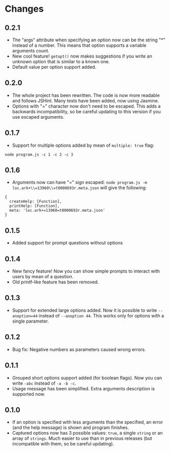 # Changes

## 0.2.1

* The "args" attribute when specifying an option now can be the string "*" instead of a number. This means that option supports a variable arguments count.
* New cool feature! `getopt()` now makes suggestions if you write an unknown option that is similar to a known one.
* Default value per option support added.

## 0.2.0

* The whole project has been rewritten. The code is now more readable and follows JSHint. Many tests have been added, now using Jasmine.
* Options with "=" character now don't need to be escaped. This adds a backwards incompatibility, so be careful updating to this version if you use escaped arguments.

## 0.1.7

* Support for multiple options added by mean of `multiple: true` flag:
````
node program.js -c 1 -c 2 -c 3
````

## 0.1.6

* Arguments now can have "=" sign escaped: `node program.js -m loc.ark+\\=13960\\=t0000693r.meta.json` will give the following:
````
{
  createHelp: [Function],
  printHelp: [Function],
  meta: 'loc.ark+=13960=t0000693r.meta.json'
}
````

## 0.1.5

* Added support for prompt questions without options

## 0.1.4

* New fancy feature! Now you can show simple prompts to interact with users by mean of a question.
* Old printf-like feature has been removed.

## 0.1.3

* Support for extended large options added. Now it is possible to write `--anoption=44` instead of `--anoption 44`. This works only for options with a single parameter.

## 0.1.2

* Bug fix: Negative numbers as parameters caused wrong errors.

## 0.1.1

* Grouped short options support added (for boolean flags). Now you can write `-abc` instead of `-a -b -c`.
* Usage message has been simplified. Extra arguments description is supported now.

## 0.1.0

* If an option is specified with less arguments than the specified, an error (and the help message) is shown and program finishes.
* Captured options now has 3 possible values: `true`, a single `string` or an array of `strings`. Much easier to use than in previous releases (but incompatible with them, so be careful updating).

